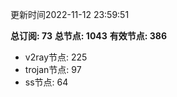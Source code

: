 更新时间2022-11-12 23:59:51

**总订阅: 73**
**总节点: 1043**
**有效节点: 386**
- v2ray节点: 225
- trojan节点: 97
- ss节点: 64
